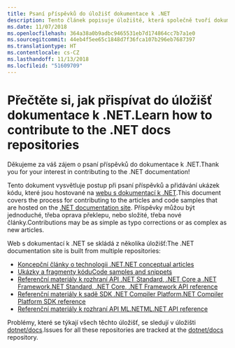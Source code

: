```yaml
---
title: Psaní příspěvků do úložišť dokumentace k .NET
description: Tento článek popisuje úložiště, která společně tvoří dokumentaci k .NET.
ms.date: 11/07/2018
ms.openlocfilehash: 364a38a0b9adbc9465531eb7d174864cc7b7a1e0
ms.sourcegitcommit: 44eb4f5ee65c1848d7f36fca107b296eb7687397
ms.translationtype: HT
ms.contentlocale: cs-CZ
ms.lasthandoff: 11/13/2018
ms.locfileid: "51609709"
---
```

# <a name="learn-how-to-contribute-to-the-net-docs-repositories"></a><span data-ttu-id="baf68-103">Přečtěte si, jak přispívat do úložišť dokumentace k .NET.</span><span class="sxs-lookup"><span data-stu-id="baf68-103">Learn how to contribute to the .NET docs repositories</span></span>

<span data-ttu-id="baf68-104">Děkujeme za váš zájem o psaní příspěvků do dokumentace k .NET.</span><span class="sxs-lookup"><span data-stu-id="baf68-104">Thank you for your interest in contributing to the .NET documentation!</span></span>

<span data-ttu-id="baf68-105">Tento dokument vysvětluje postup při psaní příspěvků a přidávání ukázek kódu, které jsou hostované na [webu s dokumentací k .NET](https://docs.microsoft.com/dotnet).</span><span class="sxs-lookup"><span data-stu-id="baf68-105">This document covers the process for contributing to the articles and code samples that are hosted on the [.NET documentation site](https://docs.microsoft.com/dotnet).</span></span> <span data-ttu-id="baf68-106">Příspěvky můžou být jednoduché, třeba oprava překlepu, nebo složité, třeba nové články.</span><span class="sxs-lookup"><span data-stu-id="baf68-106">Contributions may be as simple as typo corrections or as complex as new articles.</span></span>

<span data-ttu-id="baf68-107">Web s dokumentací k .NET se skládá z několika úložišť:</span><span class="sxs-lookup"><span data-stu-id="baf68-107">The .NET documentation site is built from multiple repositories:</span></span>

- [<span data-ttu-id="baf68-108">Koncepční články o technologii .NET</span><span class="sxs-lookup"><span data-stu-id="baf68-108">.NET conceptual articles</span></span>](https://github.com/dotnet/docs)
- [<span data-ttu-id="baf68-109">Ukázky a fragmenty kódu</span><span class="sxs-lookup"><span data-stu-id="baf68-109">Code samples and snippets</span></span>](https://github.com/dotnet/samples)
- [<span data-ttu-id="baf68-110">Referenční materiály k rozhraní API .NET Standard, .NET Core a .NET Framework</span><span class="sxs-lookup"><span data-stu-id="baf68-110">.NET Standard, .NET Core, .NET Framework API reference</span></span>](https://github.com/dotnet/dotnet-api-docs)
- [<span data-ttu-id="baf68-111">Referenční materiály k sadě SDK .NET Compiler Platform</span><span class="sxs-lookup"><span data-stu-id="baf68-111">.NET Compiler Platform SDK reference</span></span>](https://github.com/dotnet/roslyn-api-docs)
- [<span data-ttu-id="baf68-112">Referenční materiály k rozhraní API ML.NET</span><span class="sxs-lookup"><span data-stu-id="baf68-112">ML.NET API reference</span></span>](https://github.com/dotnet/ml-api-docs)

<span data-ttu-id="baf68-113">Problémy, které se týkají všech těchto úložišť, se sledují v úložišti [dotnet/docs](https://github.com/dotnet/docs/issues).</span><span class="sxs-lookup"><span data-stu-id="baf68-113">Issues for all these repositories are tracked at the [dotnet/docs](https://github.com/dotnet/docs/issues) repository.</span></span>
